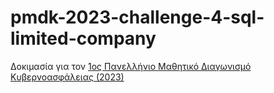 # pmdk-2023-challenge-4-sql-limited-company

Δοκιμασία για τον [1ος Πανελλήνιο Μαθητικό Διαγωνισμό Κυβερνοασφάλειας (2023)](https://github.com/UniPiSSL/pmdk-2023)

